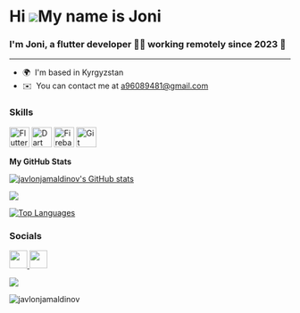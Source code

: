 Hi ![](https://user-images.githubusercontent.com/18350557/176309783-0785949b-9127-417c-8b55-ab5a4333674e.gif)My name is Joni
====================================================================================================================================


### <div align="start">I'm Joni, a flutter  developer 👨‍💻 working remotely since 2023 🚀</div>  
-------------

* 🌍  I'm based in Kyrgyzstan
* ✉️  You can contact me at [a96089481@gmail.com](mailto:a96089481@gmail.com)

### Skills


<p align="left">
<a href="https://flutter.dev/" target="_blank" rel="noreferrer"><img src="https://raw.githubusercontent.com/danielcranney/readme-generator/main/public/icons/skills/flutter-colored.svg" width="36" height="36" alt="Flutter" /></a>  <a href="https://dart.dev/" target="_blank" rel="noreferrer"><img src="https://raw.githubusercontent.com/danielcranney/readme-generator/main/public/icons/skills/dart-colored.svg" width="36" height="36" alt="Dart" /></a> <a href="https://firebase.google.com/" target="_blank" rel="noreferrer"><img src="https://raw.githubusercontent.com/danielcranney/readme-generator/main/public/icons/skills/firebase-colored.svg" width="36" height="36" alt="Firebase" /></a> <a href="https://git-scm.com/" target="_blank" rel="noreferrer"><img src="https://raw.githubusercontent.com/danielcranney/readme-generator/main/public/icons/skills/git-colored.svg" width="36" height="36" alt="Git" /></a>
</p>


<b>My GitHub Stats</b>

<a href="http://www.github.com/KadirovKmck"><img src="https://github-readme-stats.vercel.app/api?username=javlonjamaldinov&show_icons=true&hide=&count_private=true&title_color=0891b2&text_color=ffffff&icon_color=0891b2&bg_color=000000&hide_border=true&show_icons=true" alt="javlonjamaldinov's GitHub stats" /></a>

<a href="http://www.github.com/javlonjamaldinov"><img src="https://github-readme-streak-stats.herokuapp.com/?user=javlonjamaldinov&stroke=ffffff&background=000000&ring=0891b2&fire=0891b2&currStreakNum=ffffff&currStreakLabel=0891b2&sideNums=ffffff&sideLabels=ffffff&dates=ffffff&hide_border=true" /></a>


<a href="https://github.com/javlonjamaldinov" align="left"><img src="https://github-readme-stats.vercel.app/api/top-langs/?username=javlonjamaldinov&langs_count=5&title_color=0891b2&text_color=ffffff&icon_color=0891b2&bg_color=000000&hide_border=true&locale=en&custom_title=Top%20%Languages" alt="Top Languages" /></a>
  



### Socials

<p align="left"> <a href="https://www.github.com/javlonjamaldinov" target="_blank" rel="noreferrer"> <picture> <source media="(prefers-color-scheme: dark)" srcset="https://raw.githubusercontent.com/danielcranney/readme-generator/main/public/icons/socials/github-dark.svg" /> <source media="(prefers-color-scheme: light)" srcset="https://raw.githubusercontent.com/danielcranney/readme-generator/main/public/icons/socials/github.svg" /> <img src="https://raw.githubusercontent.com/danielcranney/readme-generator/main/public/icons/socials/github.svg" width="32" height="32" />      </picture> </a> <a href="http://www.instagram.com/kmck_7" target="_blank" rel="noreferrer"> <picture> <source media="(prefers-color-scheme: dark)" srcset="https://raw.githubusercontent.com/danielcranney/readme-generator/main/public/icons/socials/instagram-dark.svg" /> <source media="(prefers-color-scheme: light)" srcset="https://raw.githubusercontent.com/danielcranney/readme-generator/main/public/icons/socials/instagram.svg" /> <img src="https://raw.githubusercontent.com/danielcranney/readme-generator/main/public/icons/socials/instagram.svg" width="32" height="32" /> </picture>   


   </a></p>
<p align="left"> <a href="https://www.github.com/javlonjamaldinov" target="_blank" rel="noreferrer"><img
src="https://img.shields.io/github/followers/KadirovKmck?logo=github&style=for-the-badge&color=0891b2&labelColor=000000" /></a></p>
  
<p align="left"> <img src="https://komarev.com/ghpvc/?username=joni&label=Profile%20views&color=0e75b6&style=flat" alt="javlonjamaldinov" /> </p>
